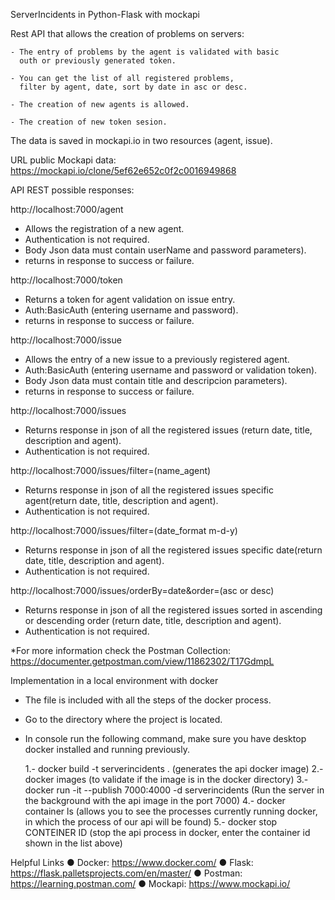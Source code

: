 ServerIncidents in Python-Flask with mockapi

  Rest API that allows the creation of problems on servers:

    - The entry of problems by the agent is validated with basic
      outh or previously generated token.

    - You can get the list of all registered problems,
      filter by agent, date, sort by date in asc or desc.

    - The creation of new agents is allowed.

    - The creation of new token sesion.

  The data is saved in mockapi.io in two resources (agent, issue).

  URL public Mockapi data: https://mockapi.io/clone/5ef62e652c0f2c0016949868

  API REST possible responses:

  http://localhost:7000/agent
  - Allows the registration of a new agent.
  - Authentication is not required.
  - Body Json data must contain userName and password parameters).
  - returns in response to success or failure.

  http://localhost:7000/token
  - Returns a token for agent validation on issue entry.
  - Auth:BasicAuth (entering username and password).
  - returns in response to success or failure.

  http://localhost:7000/issue 
  - Allows the entry of a new issue to a previously registered agent.
  - Auth:BasicAuth (entering username and password or validation token). 
  - Body Json data must contain title and descripcion parameters).
  - returns in response to success or failure.

  http://localhost:7000/issues
  - Returns response in json of all the registered issues (return date, title, description and agent).
  - Authentication is not required.

  http://localhost:7000/issues/filter=(name_agent)
  - Returns response in json of all the registered issues specific agent(return date, title, description and agent).
  - Authentication is not required.

  http://localhost:7000/issues/filter=(date_format m-d-y)
  - Returns response in json of all the registered issues specific date(return date, title, description and agent).
  - Authentication is not required.

  http://localhost:7000/issues/orderBy=date&order=(asc or desc)
  - Returns response in json of all the registered issues sorted in ascending or descending order (return date, title, description and agent).
  - Authentication is not required.

  *For more information check the Postman Collection: https://documenter.getpostman.com/view/11862302/T17GdmpL

  Implementation in a local environment with docker

  - The file is included with all the steps of the docker process.
  - Go to the directory where the project is located.
  - In console run the following command, make sure you have desktop docker installed and running previously.

    1.- docker build -t serverincidents . (generates the api docker image)
    2.- docker images (to validate if the image is in the docker directory)
    3.- docker run -it --publish 7000:4000 -d  serverincidents (Run the server in the background with the api image in the 
      port 7000)
    4.- docker container ls (allows you to see the processes currently running docker, in which the process of our api 
      will be found)
    5.- docker stop CONTEINER ID (stop the api process in docker, enter the container id shown in the list above)

  Helpful Links
  ● Docker:  https://www.docker.com/
  ● Flask:   https://flask.palletsprojects.com/en/master/
  ● Postman: https://learning.postman.com/
  ● Mockapi: https://www.mockapi.io/